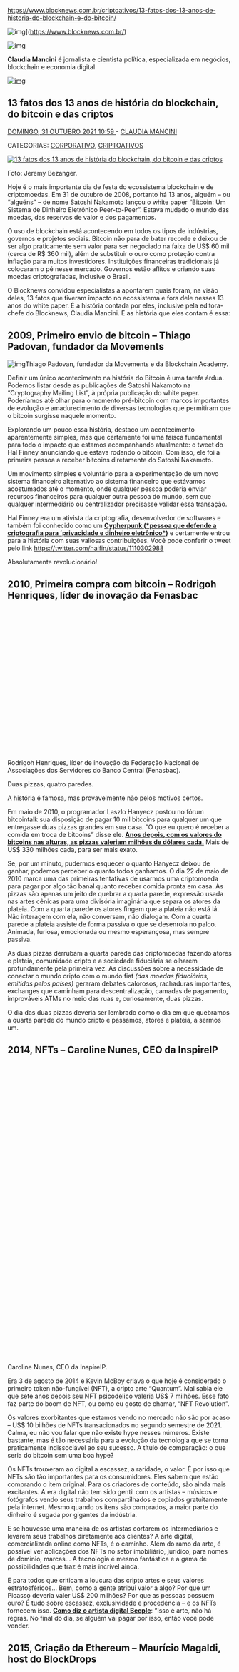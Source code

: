 https://www.blocknews.com.br/criptoativos/13-fatos-dos-13-anos-de-historia-do-blockchain-e-do-bitcoin/

![img](https://www.blocknews.com.br/wp-content/uploads/2020/02/logo-blocknews.jpg.webp)](https://www.blocknews.com.br/)

![img](https://www.blocknews.com.br/wp-content/themes/g5_helium-child/custom/images/2019/10/foto-claudia-mancini.jpg)

**Claudia Mancini** é jornalista e cientista política, especializada em negócios, blockchain e economia digital

[![img](https://www.blocknews.com.br/wp-content/uploads/2020/07/Blueyellowajustado2.png.webp)](https://academy.101blockchains.com/courses/blockchain-expert-certification?ref=e09800)

## 13 fatos dos 13 anos de história do blockchain, do bitcoin e das criptos

[DOMINGO, 31 OUTUBRO 2021 10:59 ](https://www.blocknews.com.br/criptoativos/13-fatos-dos-13-anos-de-historia-do-blockchain-e-do-bitcoin/) - [CLAUDIA MANCINI](https://www.blocknews.com.br/author/claudia/) 

CATEGORIAS: [CORPORATIVO](https://www.blocknews.com.br/corporativo/), [CRIPTOATIVOS](https://www.blocknews.com.br/criptoativos/)

[![13 fatos dos 13 anos de história do blockchain, do bitcoin e das criptos](https://www.blocknews.com.br/wp-content/uploads/2021/10/bitcoincadeiajeremybezanger-1200x900-c-default.jpg)](https://www.blocknews.com.br/criptoativos/13-fatos-dos-13-anos-de-historia-do-blockchain-e-do-bitcoin/)

Foto: Jeremy Bezanger.

Hoje é o mais importante dia de festa do ecossistema blockchain e de criptomoedas. Em 31 de outubro de 2008, portanto há 13 anos, alguém – ou “alguéns” – de nome Satoshi Nakamoto lançou o white paper “Bitcoin: Um Sistema de Dinheiro Eletrônico Peer-to-Peer”. Estava mudado o mundo das moedas, das reservas de valor e dos pagamentos.

O uso de blockchain está acontecendo em todos os tipos de indústrias, governos e projetos sociais. Bitcoin não para de bater recorde e deixou de ser algo praticamente sem valor para ser negociado na faixa de US$ 60 mil (cerca de R$ 360 mil), além de substituir o ouro como proteção contra inflação para muitos investidores. Instituições financeiras tradicionais já colocaram o pé nesse mercado. Governos estão aflitos e criando suas moedas criptografadas, inclusive o Brasil.

O Blocknews convidou especialistas a apontarem quais foram, na visão deles, 13 fatos que tiveram impacto no ecossistema e fora dele nesses 13 anos do white paper. É a história contada por eles, inclusive pela editora-chefe do Blocknews, Claudia Mancini. E as história que eles contam é essa:

## 2009, Primeiro envio de bitcoin – Thiago Padovan, fundador da Movements

![img](https://www.blocknews.com.br/wp-content/uploads/2021/10/thiago-padovan-2019.jpg.webp)Thiago Padovan, fundador da Movements e da Blockchain Academy.

Definir um único acontecimento na história do Bitcoin é uma tarefa árdua. Podemos listar desde as publicações de Satoshi Nakamoto na “Cryptography Mailing List”, à própria publicação do white paper. Poderíamos até olhar para o momento pré-bitcoin com marcos importantes de evolução e amadurecimento de diversas tecnologias que permitiram que o bitcoin surgisse naquele momento.

Explorando um pouco essa história, destaco um acontecimento aparentemente simples, mas que certamente foi uma faísca fundamental para todo o impacto que estamos acompanhando atualmente: o tweet do Hal Finney anunciando que estava rodando o bitcoin. Com isso, ele foi a primeira pessoa a receber bitcoins diretamente do Satoshi Nakamoto.

Um movimento simples e voluntário para a experimentação de um novo sistema financeiro alternativo ao sistema financeiro que estávamos acostumados até o momento, onde qualquer pessoa poderia enviar recursos financeiros para qualquer outra pessoa do mundo, sem que qualquer intermediário ou centralizador precisasse validar essa transação.

Hal Finney era um ativista da criptografia, desenvolvedor de softwares e também foi conhecido como um **[Cypherpunk (\*pessoa que defende a criptografia para ´privacidade e dinheiro eletrônico\*)](https://www.activism.net/cypherpunk/manifesto.html)** e certamente entrou para a história com suas valiosas contribuições. Você pode conferir o tweet pelo link https://twitter.com/halfin/status/1110302988

Absolutamente revolucionário!

## 2010, Primeira compra com bitcoin – Rodrigoh Henriques, líder de inovação da Fenasbac

![img](data:image/svg+xml,%3Csvg%20xmlns='http://www.w3.org/2000/svg'%20viewBox='0%200%20900%20601'%3E%3C/svg%3E)Rodrigoh Henriques, líder de inovação da Federação Nacional de Associações dos Servidores do Banco Central (Fenasbac).

Duas pizzas, quatro paredes.

A história é famosa, mas provavelmente não pelos motivos certos.

Em maio de 2010, o programador Laszlo Hanyecz postou no fórum bitcointalk sua disposição de pagar 10 mil bitcoins para qualquer um que entregasse duas pizzas grandes em sua casa. “O que eu quero é receber a comida em troca de bitcoins” disse ele. **[Anos depois, com os valores do bitcoins nas alturas, as pizzas valeriam milhões de dólares cada.](https://www.blocknews.com.br/criptoativos/bitcoin-pizza-day-primeira-compra-com-moeda-custaria-hoje-r-23-bi/)** Mais de US$ 330 milhões cada, para ser mais exato.

Se, por um minuto, pudermos esquecer o quanto Hanyecz deixou de ganhar, podemos perceber o quanto todos ganhamos. O dia 22 de maio de 2010 marca uma das primeiras tentativas de usarmos uma criptomoeda para pagar por algo tão banal quanto receber comida pronta em casa. As pizzas são apenas um jeito de quebrar a quarta parede, expressão usada nas artes cênicas para uma divisória imaginária que separa os atores da plateia. Com a quarta parede os atores fingem que a plateia não está lá. Não interagem com ela, não conversam, não dialogam. Com a quarta parede a plateia assiste de forma passiva o que se desenrola no palco. Animada, furiosa, emocionada ou mesmo esperançosa, mas sempre passiva.

As duas pizzas derrubam a quarta parede das criptomoedas fazendo atores e plateia, comunidade cripto e a sociedade fiduciária se olharem profundamente pela primeira vez. As discussões sobre a necessidade de conectar o mundo cripto com o mundo fiat *(das moedas fiduciárias, emitidas pelos países)* geraram debates calorosos, rachaduras importantes, exchanges que caminham para descentralização, camadas de pagamento, improváveis ATMs no meio das ruas e, curiosamente, duas pizzas.

O dia das duas pizzas deveria ser lembrado como o dia em que quebramos a quarta parede do mundo cripto e passamos, atores e plateia, a sermos um.

## 2014, NFTs – Caroline Nunes, CEO da InspireIP

![img](data:image/svg+xml,%3Csvg%20xmlns='http://www.w3.org/2000/svg'%20viewBox='0%200%20768%201024'%3E%3C/svg%3E)Caroline Nunes, CEO da InspireIP.

Era 3 de agosto de 2014 e Kevin McBoy criava o que hoje é considerado o primeiro token não-fungível (NFT), a cripto arte “Quantum”. Mal sabia ele que sete anos depois seu NFT psicodélico valeria US$ 7 milhões. Esse fato faz parte do boom de NFT, ou como eu gosto de chamar, “NFT Revolution”.

Os valores exorbitantes que estamos vendo no mercado não são por acaso – US$ 10 bilhões de NFTs transacionados no segundo semestre de 2021. Calma, eu não vou falar que não existe hype nesses números. Existe bastante, mas é tão necessária para a evolução da tecnologia que se torna praticamente indissociável ao seu sucesso. A título de comparação: o que seria do bitcoin sem uma boa hype?

Os NFTs trouxeram ao digital a escassez, a raridade, o valor. É por isso que NFTs são tão importantes para os consumidores. Eles sabem que estão comprando o item original. Para os criadores de conteúdo, são ainda mais excitantes. A era digital não tem sido gentil com os artistas – músicos e fotógrafos vendo seus trabalhos compartilhados e copiados gratuitamente pela internet. Mesmo quando os itens são comprados, a maior parte do dinheiro é sugada por gigantes da indústria.

E se houvesse uma maneira de os artistas cortarem os intermediários e levarem seus trabalhos diretamente aos clientes? A arte digital, comercializada online como NFTs, é o caminho. Além do ramo da arte, é possível ver aplicações dos NFTs no setor imobiliário, jurídico, para nomes de domínio, marcas… A tecnologia é mesmo fantástica e a gama de possibilidades que traz é mais incrível ainda.

E para todos que criticam a loucura das cripto artes e seus valores estratosféricos… Bem, como a gente atribui valor a algo? Por que um Picasso deveria valer US$ 200 milhões? Por que as pessoas possuem ouro? É tudo sobre escassez, exclusividade e procedência – e os NFTs fornecem isso. **[Como diz o artista digital Beeple](https://www.blocknews.com.br/criptoativos/leilao-de-criptoarte-vende-beeple-por-us-6-milhoes-para-fundador-da-tron/)**: “Isso é arte, não há regras. No final do dia, se alguém vai pagar por isso, então você pode vender.

## 2015, Criação da Ethereum – Maurício Magaldi, host do BlockDrops

![img](data:image/svg+xml,%3Csvg%20xmlns='http://www.w3.org/2000/svg'%20viewBox='0%200%20900%20600'%3E%3C/svg%3E)Mauricio Magaldi, host do podcast BlockDrops e superintendente executivo do Banco Fibra.

Acredito que a criação do Ethereum seja um marco extremamente relevante, que vai muito além da recente cotação recorde do preço de sua moeda nativa, o Ether (ETH) *(em 29 de outubro de 2021)*. **[O Ethereum, idealizado por Vitalik Buterin](https://www.blocknews.com.br/criptoativos/buterin-da-ethereum-de-crianca-superdotada-a-influenciador-global/)** em 2013 e lançado publicamente em 2015, introduziu um jargão que vem definindo não só o espaço cripto, mas também influenciou todas as blockchains que vieram depois com uma funcionalidade até então inédita: os contratos inteligentes (smart contracts).

Habilitando a programação de regras de negócio válidas para toda a rede como parte da infraestrutura distribuída, os contratos inteligentes “destravaram” todas as inovações subsequentes. Inclusive as mais recentes, como a tokenização de ativos, os tokens não fungíveis (os NFTs), as finanças descentralizadas (DeFi) e os jogos com remuneração (Play-to-Earn).

O impacto do Ethereum deu até mesmo impulso para a criação de outras blockchains voltadas para o mundo corporativo, como Corda, da R3, e Fabric, do Projeto Hyperledger. Isso provocou uma movimentação cada vez mais ampla não só dos cripto-nativos, mas também de um mercado que, até então, igualava blockchain com bitcoin, um ativo que consideravam extremamente exótico e quase impossível de se classificar.

## 2015-2016, Blockchain para empresas – Renato Teixeira, chairman da comunidade Hyperledger Brasil

![img](data:image/svg+xml,%3Csvg%20xmlns='http://www.w3.org/2000/svg'%20viewBox='0%200%20579%20579'%3E%3C/svg%3E)Renato Teixeira, líder da comunidade Hyperledger no Brasil.

O surgimento da tecnologia blockchain, em específico do blockchain para uso corporativo, ainda é muito recente se comparado a outras tecnologias mais bem estabelecidas. Ainda temos um grande campo para o desenvolvimento de novas soluções a ser explorado e muito modelos de negócio a serem impactados pelos seus benefícios.

Por ainda ser novidade, quando o assunto é esse novo modelo tecnológico para a realização segura de transações entre empresas, muitas dúvidas comuns pairam nas mentes das equipes de tecnologia e ainda temos que trabalhar em temas muito básicos, mas não menos relevantes para a adoção correta do blockchain, como por exemplo, qual a diferença de um banco de dados relacional e uma blockchain? Posso registrar todos meus dados na blockchain e usar como meu único repositório de dados? Posso criar uma rede e apenas eu ter os dados guardados? Eu não quero que meu fornecedor acesse a minha blockchain!

Felizmente, a despeito de ser uma novidade e de todos os desafios, a adoção do blockchain pelo mercado de tecnologia corporativa tem avançado consistentemente e principalmente, vem ganhando velocidade. Já é possível ver aplicações rodando associadas aos mais variados ramos de mercados, como produção de proteínas, cadeia logística, finanças, entre outras.

Com a implantação do 5G de maneira mais ampla pelo mundo a pressão nas tecnologias de blockchain deve aumentar consideravelmente. A necessidade de registros com garantia de origem e consistência de longo prazo deve forçar as plataformas atuais a repensar suas estratégias, pois o volume de transações deve crescer exponencialmente e nem todas estão preparadas para esse nível de requerimento. De certa forma, isso é um problema bom, pois é um sinal de que a tecnologia tem um motivo real para existir.

Passados esses 13 anos, seguimos explicando que blockchain não é bitcoin, mas que hoje blockchain é melhor que bitcoin!

## 2016, Criação da The Dao – Daniele Pegoraro, Instrutora Exin Blockchain

![img](data:image/svg+xml,%3Csvg%20xmlns='http://www.w3.org/2000/svg'%20viewBox='0%200%20583%20583'%3E%3C/svg%3E)Daniele Remoaldo Pegoraro, instrutora Exin Blockchain e advogada sênior da Fundação Casper Líbero (FCL).

A The Dao foi lançada em 30 de abril de 2016 como um fundo de capital de risco cujo objetivo era financiar aplicações distribuídas na blockchain, acumulando cerca de US$ 150 milhões de dólares em ethers e contendo mais de 11 mil membros. Em junho de 2016, um hacker começou a zerar ethers coletados pela venda de tokens. Em 17 de junho, 3,6 milhões de ethers (cerca de US$ 50 milhões) foram roubados das contas do fundo. O Hacker descobriu uma falha no código que lhe permitia executar o contrato de maneira inesperada.

A maioria dos mineradores (85%) da Ethereum decidiu pela bifurcação da rede, devolvendo os ethers desviados. Contudo, 15% dos mineradores entenderam que isso desvirtuaria o conceito de imutabilidade da rede, decidindo por ficar com os blocos na forma que haviam sido processados (com o desvio do hacker), criando assim outra blockchain, a Ethereum Classic (ETC). Dessa forma, a Ethereum Classic (antiga The DAO), preservou o histórico inalterado de transações e os princípios fundamentais de descentralização e imutabilidade, sendo uma blockchain independente da Ethereum.

Considero um marco histórico na rede, por ter sido a primeira DAO a ser criada, sendo um projeto inovador ao permitir que qualquer pessoa apresente projetos, podendo votar e ainda receber recompensas. Ainda que a “The DAO” não tenha obtido o resultado esperado, sua ideia originária está presente até hoje em outras DAOS criadas e estabelecidas com sucesso, sendo mais um grande avanço e um marco para a tecnologia blockchain.

## 2016, Hack da The Dao – Carl Amorim, CEO do BRI Brasil

![img](data:image/svg+xml,%3Csvg%20xmlns='http://www.w3.org/2000/svg'%20viewBox='0%200%20900%20654'%3E%3C/svg%3E)Carl Amorim, CEO do Blockchain Research Institute (BRI) Brasil.

Acredito que o hack da The Dao deixou uma mensagem muito ruim para o desenvolvimento de Organizações Autônomas Distribuídas (DAOs), que é ter colocado toda a responsabilidade numa falha da tecnologia, quando o problema é o modelo de negócios. Foi criada uma falsa impressão de que era uma organização sem centro e sem hierarquia, quando na verdade é completamente o oposto. Foi retirado o centro decisório humano e colocado um tecnológico sob a premissa de que tecnologia nunca falha.

O modelo, que serve até hoje para as dAOs (o ‘d’ minúsculo é intencional), é incompatível com a arquitetura distribuída do blockchain. Primeiro porque centralizava os recursos num fundo único, algo centralizador. E, no longo prazo, gera uma estrutura centralizada de gestão desse fundo. Segundo porque estabeleceu uma governança por voto e, como temos visto com a radicalização política, voto não é democracia, não é inclusivo e a decisão pela maioria exclui, na hipótese extrema, 49,9% das pessoas.

Hoje as dAOs existentes repetem todos esses erros. As legislações, por exemplo, as trata como empresas comuns. Isso vai exigir comitês, conselhos, votos meritórios e mecanismos para corrigir as distorções do sistema eleitoral e prestar contas ao Estado. O sucesso de arrecadação e o hack foram fatos importantíssimos, mas como foi resolvido e as análises posteriores foram um desastre que atrasaram a indústria. Ainda bem que não deu certo, pois iria pautar a formação de novas dAOs por décadas, engessando de vez a maior oportunidade de um modelo de capitalismo mais inclusivo e distribuído.

## 2017, Pesquisa do Banco Central – Marcos Sarres, CEO da GoLedger

![img](data:image/svg+xml,%3Csvg%20xmlns='http://www.w3.org/2000/svg'%20viewBox='0%200%20900%20605'%3E%3C/svg%3E)Marcos Sarres, CEO da GoLedger.

Tive diversos fatos marcantes durante minha jornada no mundo Blockchain, porém um desses fatos me fez tomar decisões técnicas importantes que fizeram grande diferença no futuro. **[Em 2017, o Banco Central do Brasil (BCB) realizou uma pesquisa com as principais plataformas de blockchain permissionado existentes na época, dentre eles, Hyperledger Fabric, Corda e Quorum.](https://www.bcb.gov.br/htms/public/microcredito/Distributed_ledger_technical_research_in_Central_Bank_of_Brazil.pdf)**

Após ler essa pesquisa *(datada de agosto daquele ano*) percebi as vantagens que o Blockchain poderia trazer para o mercado, em especial, para o setor público, como uma forma de governança digital para processos envolvendo um conjunto de empresas. Além disso, a pesquisa teve a participação de Rafael Sarres, meu irmão, uma das pessoas que eu mais respeito em razão do seu conhecimento e competência. E desses conceito e ideia, nasceu a GoLedger, com o intuito de fornecer plataformas de registro confiáveis utilizando a tecnologia Blockchain.

Mais tarde escolhi utilizar a plataforma Hyperledger Fabric como base do meu trabalho e desenvolvimento por ser totalmente open-source e possuir um mecanismo de consenso capaz de trazer a performance e confiabilidade necessária para dar vazão a uma grande quantidade de registros. Os projetos que desenvolvemos para a Polícia Militar do Estado de São Paulo (PMESP) e a solução GoFabric na lista de produtos estratégicos pelo Ministério da Defesa, além de projetos com Hyperledger que governos fora do país estão usando, mostram a capacidade de blockchain e Hyperleger no setor público.

## 2017, DeFi (Finanças Descentralizadas) – Chaim Finizola, CGO da Credix

![img](data:image/svg+xml,%3Csvg%20xmlns='http://www.w3.org/2000/svg'%20viewBox='0%200%20580%20579'%3E%3C/svg%3E)Chaim Finizola, Chief Growth Officer da Credix.

As finanças descentralizadas (DeFi) são uma das inovações mais significativas de blockchain desde a criação do bitcoin. A Ethereum permitiu diferentes aplicações novas no seu protocolo graças aos contratos inteligentes. Mas s´o com o surgimento do protocolo de empréstimos Maker DAO, no final de 2017, é que os usuários puderam fazer outras operações, além de enviar dinheiro de A a B.

A MakerDAO e sua moeda estável (stablecoin) Dai stablecoin deram os primeiros tijolos para um sistema financeiro novo, aberto e público (não permissionado), permitindo aos usuários emitir uma moeda estável algorítmica com valor de um dólar e usando ativos digitais como garantia. Assim, qualquer um poderia tomar um empréstimo sem precisar de uma instituição central.

A partir daí, muitas aplicações novas de DeFi começaram a copiar as finanças tradicionais TradFi applications: Compound Finance (empréstimo), Uniswap (bolsa descentralizada), Balancer (gestão automatizada de portfolio), Synthetix (geração e comercialização de ativos sintéticos), Yearn Finance (agregador de empréstimos) e Nexus Mutual (seguros descentralizados) são apenas alguns exemplos.

Apesar de DeFi ter tido um aumento enorme no cenário de cripto, para se tornar popular, precisará passar por mudanças cruciais. A necessidade de dar muitos ativos em garantia (colaterais), embora correta dada a volatilidade das moedas digitais, tem algumas limitações. Uma vez que ativos fora da blockchain (off-chain) possam ser usados como garantias para DeFi, tirar a necessidade de depósitos na rede (on-chain) cria muito mais oportunidades de negócios. Acredito que isso será o próximo grande evento em cripto em 2022: conectar DeFi com ativos no mundo real para aplicações sem garantias, como empréstimos.

## 2019, Facebook anuncia a Libra – Claudia Mancini, editora-chefe do Blocknews

![img](data:image/svg+xml,%3Csvg%20xmlns='http://www.w3.org/2000/svg'%20viewBox='0%200%20580%20580'%3E%3C/svg%3E)Claudia Mancini, fundadora e editora-chefe do Blocknews.

Há alguns dias, uma pessoa me perguntou se o Facebook quer dominar o mundo. “Acho que sim” ´e minha resposta a essa pergunta. Além de ter em mãos nossos dados – se você for um usário de suas redes -, Mark Zuckerberg decidiu criar um sistema de pagamentos internacional com moeda própria, passando tanto quanto possível batido por bancos centrais e outras instituições financeiras e de pagamentos.

Assim, em junho de 2019 anunciou a Libra, uma moeda estável, e a Calibra, sua carteira digital. Fez isso com um grupo que incluía empresas gigantes e até concorrentes, como Visa e Mastercard. Mas, a gritaria dos reguladores foi tanta que muitas empresas de peso – essas duas, por exemplo – deixaram o projeto. Só que Zuckerberg não desistiu, mesmo fazendo algumas mudanças no desenho original de seu então mais novo sonho criptográfico.

Assim, o Facebook mostrou que com blockchain, empresas podem ter suas moedas – não necessariamente para dominar o mundo – e causou um corre-corre dos governos. Aliás, esse corre-corre se acelerou com o anúncio da China de que iria lançar sua CBDC.

Libra agora é Diem, numa ação de comunicação porque o nome ficou marcado de forma negativa. **[Calibra agora é Novi, carteira que entrou em teste no mês passado – também sob grita do Congresso dos EUA.](https://www.blocknews.com.br/financas/novi-carteira-da-diem-moeda-digital-do-facebook-e-parceiros-esta-pronta/)**

No Convergence – The Global Blockchain Convention, em novembro de 2019, **[Dante Disparte](https://www.blocknews.com.br/criptoativos/2020-e-meta-ambiciosa-diz-executivo-do-projeto-libra/)**, então vice-presidente e porta-voz da Associação Libra (agora Diem), escutou críticas duras ao projeto de todos os lados. Mas, um representante do Banco Central Europeu (BCE) disse o que me pareceu a frase mais sensata da discussão: “Olhar só para a Libra é como olhar só para uma árvore numa floresta. Há muito mais além dela”.

Portanto, os governos, que estavam confortavelmente olhando apenas para as moedas que emitiam no papel, metal e no formato eletrônico e olhavam de forma meio distante para as moedas digitais, tiveram que entender melhor esse movimento das cripotmoedas, das moedas criptográficas corporativas e entraram mais no jogo – mesmo que para tentar barrá-las, acelerando os estudos de CBDCs.

## 2020, Liquidez do bitcoin – Daniela Von Hertwig Meyer, diretora de Marketing da Stratum

![img](data:image/svg+xml,%3Csvg%20xmlns='http://www.w3.org/2000/svg'%20viewBox='0%200%20900%20600'%3E%3C/svg%3E)Daniela Von Hertwig Meyer, diretora da Stratum e embaixadora da Nexo.

Crise de liquidez com bitcoin? Jamais! Muito se falou sobre a ‘antifragilidade’ do bitcoin após a crise de liquidez de ativos tradicionais no crash que vimos nas bolsas de valores de todo o mundo em 2020. Em decorrência dos efeitos econômicos causados pela pandemia. As bolsas de valores, que ficam abertas somente em dias úteis e com horário determinado, passaram por inúmeros circuit breakers, onde as negociações ficam suspensas por períodos determinados para evitar quedas muito bruscas.

Isso não acontece com o bitcoin e altcoins e permitiu que pessoas do mundo todo vendessem seus ativos na hora que quisessem, com toda a liberdade e sem qualquer intervenção institucional. Essa crise deu relevância ao bitcoin, pois apesar da queda acentuada naquele momento, mostrou sua ‘antifragilidade’ no caos. A cripto permaneceu disponível 24 horas por dia, 7 dias por semana, enquanto os ativos chamados “tradicionais” sofreram intervenção em sua negociação a todo o tempo.

Dessa forma, o bitcoin passou a compor fundos de investimentos conceituados como BlackRock, a maior gestora de recursos do mundo, a compor ativos nos balanços de empresas listadas em bolsas de valores, como da MicroStrategy, e usada até mesmo como reserva de municípios, vide a prefeitura de Miami. Isso fez com que o bitcoin escalasse uma alta vertiginosa logo em seguida, ao reafirmar sua missão de liberdade financeira.

Além da liquidez 24/7, esse marco, na minha opinião, é um dos mais importantes para o bitcoin também por ter mostrado o poder dessa cripto como moeda circulante, não apenas como um ativo financeiro de especulação. Não me surpreende o surgimento de fundos e ETFs e disponibilização por grandes bancos e corretoras de valores que antes torciam o nariz para as criptomoedas, como resposta à demanda de seus clientes após esse evento.

## 2020, CBDC – Luiza Romero, consultora de blockchain da EY

![img](data:image/svg+xml,%3Csvg%20xmlns='http://www.w3.org/2000/svg'%20viewBox='0%200%20900%20663'%3E%3C/svg%3E)Luiza Romero, consultora de blockchain da EY e professora da New York University (NYU).

Para se adaptar a economia digital e “competir” com o criptomoedas como bitcoin e *stablecoins*, os bancos centrais em todo o mundo estao sendo “forçados” a inovar na forma como emitem e administram o dinheiro hoje em dia. Foi assim que a ideia de moedas digitais emitidas por bancos centrais, ou CBDCs (*Central Bank Digital Currency*) começou a se tornar realidade.

CBDC é diferente das criptomoedas, mas uma grande semelhança é a possibilidade do uso da tecnologia blockchain e registro distribuído na sua arquitetura. O uso da tecnologia pode ser o diferencial para redesenhar a maneira como os bancos centrais interagem com bancos comerciais e cidadãos. Tem o potencial de melhorar ineficiências e vulnerabilidades da infraestrutura atual, permitir a programação de regras para facilitar *compliance*, reduzir o custo com a impressão/gerenciamento de dinheiro  e criar um sistema de pagamentos interconectado globalmente de forma segura.

Bahamas foi o primeiro país a lançar o seu CBDC em outubro de 2021. Outros países, como Singapura, China e Nigéria estão participando em projetos pilotos explorando como esta tecnologia pode beneficiar a economia e tornar o sistema monetário mais eficiente. O Banco Central do Brasil neste ano também apresentou diretrizes para o potencial desenvolvimento do real digital a ser lançado até 2024. Nele, blockchai*n* tem chances de ser considerada para prover as funcionalidades esperadas.

A exploração de CBDCs tem se intensificado recentemente e o progresso do blockchain/registro distribuído tem sido sem duvida um grande aliado para modernizar o ecossistema econômico global. Mas a tecnologia é apenas uma parte da equaçã. Bancos centrais ainda estão preocupados analisando exaustivamente as implicações transnacionais e econômicas desta nova mudança de paradigma.

## 2021, ETFs de criptos – Roberta Antunes, diretora de Crescimento da Hashdex

![img](data:image/svg+xml,%3Csvg%20xmlns='http://www.w3.org/2000/svg'%20viewBox='0%200%20812%201024'%3E%3C/svg%3E)Roberta Antunes, diretora de Crescimento da Hashdex.

O impacto do Ethereum deu até mesmo impulso para a criação de outras Blockchains voltadas para o mundo corporativo, como Corda, da r3, e Fabric, do Projeto Hyperledger, provocando uma movimentação cada vez mais ampla não só dos cripto-nativos, mas também de um mercado que, até então, igualava Blockchain com Bitcoin, um ativo que consideravam extremamente exótico e quase impossível de se classificar.

Os ETFs (fundos de índices em bolsa) foram um dos grandes marcos no mercado de criptos, porque deram acesso para uma parcela de investidores que tinham interesse, mas tinha muita fricção para acessar o ativo. Pessoas físicas tinham preocupação de criar conta em exchange, custodiar seu próprio ativo e não tinham ideia de qual ativo comprar. Havia também insegurança por desconhecimento e por medo de golpes. Então, começaram a entender que agora podem investir mesmo com a volatidade de moeda, porque é num ambiente que conhecem e tem a regulação que legitima o investimento. Isso fez milhares de pessoas no Brasil e no mundo, que não tinham acesso a criptos, começarem ter exposição às moedas.

A Hashdex lançou o primeiro ETF de criptomoeda do mundo em Bermuda, em fevereiro passado. Depois foi o Canadá e alguns dias depois lançamos no Brasil. Aqui temos 140 mil investidores no Hash11. Isso é mais de um terço dos investidores de ETFs na bolsa (B3) e mostra como existia espaço para um produto regulado de cripto. Além disso, abriu espaço para investidores institucionais, porque grandes fundos de investimentos que tinham muito dificuldade, inclusive regulatória, para acessar criptomoeda, hoje fazem isso via bolsa brasileira. Por isso, o investimento indireto em cripto no varejo é muito maior do que as pessoas pensam.

Outra grande notícia foi a aprovação do primeiro ETF (no mês passado) nos EUA, onde desde 2013 havia pedido dos irmãos Winklevoss. O novo chairman da SEC (Comissão de Valores Mobiliários dos EUA) gosta de criptos, mas tinha muito medo de variação de preço, de manipulação de mercado, porque a comercialização dos ativos é em ambiente não regulado. É uma evolução incrível porque o mundo segue o mercado americano. Esse ETF sendo bem sucedido lá, vai abrir portas para mais ETFs nos EUA e no resto do mundo. Minha visão de longo prazo é que todo mundo vai ter investimento em cripto.

### Reportagens recentes

- [GoLedger, de soluções blockchain, é uma das finalistas do maior prêmio de inovação do país](https://www.blocknews.com.br/corporativo/goledger-de-solucoes-blockchain-e-uma-das-finalistas-do-maior-premio-de-inovacao-do-pais/)
- [JP Morgan e Toshiba criam primeira rede de distribuição de chave quântica em blockchain](https://www.blocknews.com.br/financas/jp-morgan-e-toshiba-criam-primeira-rede-de-distribuicao-de-chave-quantica-em-blockchain/)
- [R$ 26 bilhões em jogo, um roubo de criptomoedas que fez história](https://www.blocknews.com.br/opiniao/r-26-bilhoes-em-jogo-um-roubo-de-criptomoedas-que-fez-historia/)
- [43 empresas de vários países inscrevem 47 projetos testes do real digital no Lift Challenge](https://www.blocknews.com.br/governos/43-empresas-de-varios-paises-inscrevem-47-projetos-testes-do-real-digital-no-lift-challenge43-empresas-de-varios-paises-inscrevem-47-projetos-testes-do-real-digital-no-lift-challenge/)
- [Helô Passos, a jogadora que virou empresária e referência de games que rodam em blockchain](https://www.blocknews.com.br/mulheresemblockchain/helo-passos-a-jogadora-que-virou-empresaria-e-referencia-de-games-em-blockchain/)

[![img](https://www.blocknews.com.br/wp-content/uploads/2021/07/goledger12.7.21.png.webp)](http://goledger.com.br/)

<iframe id="1worldOnlineWidgetFrame_7ebfe5d1-b497-4934-97ad-8266cf6899bc-1" scrolling="no" frameborder="0" border="0" src="https://1worldonline.com/widget/smart3-82586602.html#!/widget/7ebfe5d1-b497-4934-97ad-8266cf6899bc&amp;type=widget&amp;code=7ebfe5d1-b497-4934-97ad-8266cf6899bc&amp;mode=smart3&amp;token=7ebfe5d1-b497-4934-97ad-8266cf6899bc-1&amp;location=https%3A%2F%2Fwww.blocknews.com.br%2Fcriptoativos%2F13-fatos-dos-13-anos-de-historia-do-blockchain-e-do-bitcoin%2F" style="box-sizing: inherit; max-width: 100%; min-width: 160px; width: 335px; height: 250px;"></iframe>

[![img](https://www.blocknews.com.br/wp-content/uploads/2021/11/Cotacoes-no-Blocknews..jpg.webp)](https://www.blocknews.com.br/cotacoes/)

![img](data:image/svg+xml,%3Csvg%20xmlns='http://www.w3.org/2000/svg'%20viewBox='0%200%20729%20106'%3E%3C/svg%3E)

  

- Notícias 
- [Opinião](https://www.blocknews.com.br/opiniao/)
- [Cotações](https://www.blocknews.com.br/cotacoes/)
- [Mulheres em Blockchain](https://www.blocknews.com.br/mulheresemblockchain/)
- [ ](https://www.blocknews.com.br/index.php/feed/)

Search for:

[Tape de Cotações](https://br.tradingview.com/) por TradingView

- [ ](https://www.blocknews.com.br/index.php/feed/)

[Quem Somos](https://www.blocknews.com.br/quem-somos/)[Blocknews BrandMedia](https://www.blocknews.com.br/blocknews-brandmedia/)[Blocknews Corporate](https://www.blocknews.com.br/blocknews-corporate/)[Anuncie](https://www.blocknews.com.br/anuncie/)[Termos de Uso](https://www.blocknews.com.br/termos-de-uso/)[Fale Conosco](https://www.blocknews.com.br/fale-conosco/)

Blocknews © 2022
Desenvolvido por [Sky Studio](https://www.skystudio.com.br/)